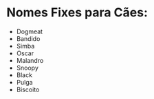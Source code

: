 # Nomes Fixes para Cães:

- Dogmeat
- Bandido
- Simba
- Oscar
- Malandro
- Snoopy
- Black
- Pulga
- Biscoito
